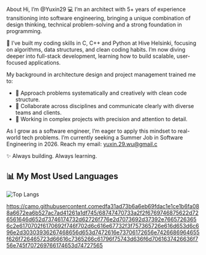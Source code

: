 <!---
Yuxin29/Yuxin29 is a ✨ special ✨ repository because its `README.md` (this file) appears on your GitHub profile.
You can click the Preview link to take a look at your changes.
--->

About
  Hi, I’m @Yuxin29
💻 I’m an architect with 5+ years of experience transitioning into software engineering, bringing a unique combination of design thinking, technical problem-solving and a strong foundation in programming.

🚀 I’ve built my coding skills in C, C++ and Python at Hive Helsinki, focusing on algorithms, data structures, and clean coding habits. I’m now diving deeper into full-stack development, learning how to build scalable, user-focused applications.

My background in architecture design and project management trained me to:
- 🧠 Approach problems systematically and creatively with clean code structure.
- 🤝 Collaborate across disciplines and communicate clearly with diverse teams and clients.
- 📐 Working in complex projects with precision and attention to detail.

As I grow as a software engineer, I’m eager to apply this mindset to real-world tech problems. I’m currently seeking a Summer Job in Software Engineering in 2026.
Reach my email: yuxin.29.wu@gmail.c

✨ Always building. Always learning.

## 📊 My Most Used Languages

![Top Langs](https://github-readme-stats.vercel.app/api/top-langs/?username=Yuxin29&layout=compact)

https://camo.githubusercontent.comedfa31ad73b6a6eb69fdac1e1ce1b6fa088a6672ea6b527ac7ad41261a1df745/68747470733a2f2f6769746875622d726561646d652d73746174732d62726f776e2d7073692d37392e76657263656c2e6170702f6170692f746f702d6c616e67732f3f757365726e616d653d6c696e2d30303936267468656d653d7472616e73706172656e7426686964655f626f726465723d66616c7365266c61796f75743d636f6d7061637426636f756e745f707269766174653d74727565
